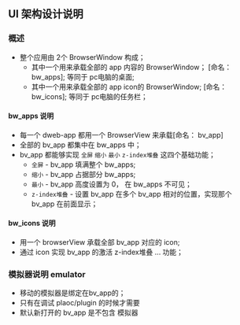 ## UI 架构设计说明

### 概述
- 整个应用由 2个 BrowserWindow 构成；
  - 其中一个用来承载全部的 app 内容的 BrowserWindow； [命名： bw_apps]; 等同于 pc电脑的桌面;
  - 其中一个用来承载全部的 app icon的 BrowserWindow; [命名： bw_icons]; 等同于 pc电脑的任务栏；

#### bw_apps 说明
  - 每一个 dweb-app 都用一个 BrowserView 来承载[命名： bv_app]
  - 全部的 bv_app 都集中在 bw_apps 中；
  - bv_app 都能够实现 `全屏` `缩小` `最小` `z-index堆叠` 这四个基础功能；
    - `全屏` - bv_app 填满整个 bw_apps;
    - `缩小` - bv_app 占据部分 bw_apps;
    - `最小` - bv_app 高度设置为 0， 在 bw_apps 不可见；
    - `z-index堆叠` - 设置 bv_app 在多个 bv_app 相对的位置，实现那个 bv_app 在前面显示；


#### bw_icons 说明
  - 用一个 browserView 承载全部 bv_app 对应的 icon;
  - 通过 icon 实现 bv_app 的激活 z-index堆叠 ... 功能；


### 模拟器说明 emulator
- 移动的模拟器是绑定在bv_app的；
- 只有在调试 plaoc/plugin 的时候才需要
- 默认新打开的 bv_app 是不包含 模拟器


